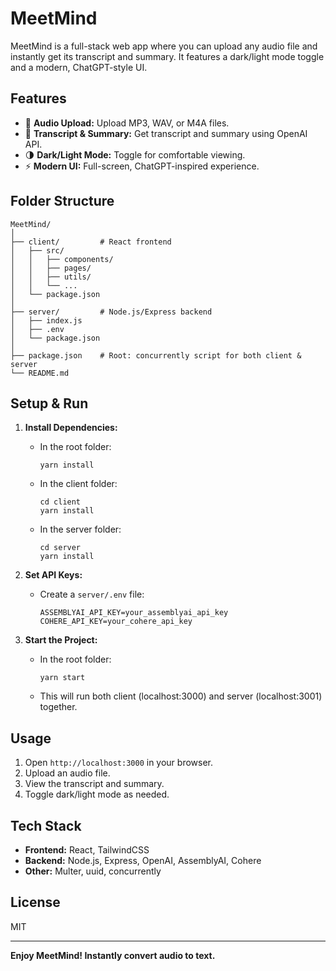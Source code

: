# MeetMind

MeetMind is a full-stack web app where you can upload any audio file and instantly get its transcript and summary. It features a dark/light mode toggle and a modern, ChatGPT-style UI.

## Features

- 🎤 **Audio Upload:** Upload MP3, WAV, or M4A files.
- 📝 **Transcript & Summary:** Get transcript and summary using OpenAI API.
- 🌗 **Dark/Light Mode:** Toggle for comfortable viewing.
- ⚡ **Modern UI:** Full-screen, ChatGPT-inspired experience.

## Folder Structure

```
MeetMind/
│
├── client/         # React frontend
│   ├── src/
│   │   ├── components/
│   │   ├── pages/
│   │   ├── utils/
│   │   └── ...
│   └── package.json
│
├── server/         # Node.js/Express backend
│   ├── index.js
│   ├── .env
│   └── package.json
│
├── package.json    # Root: concurrently script for both client & server
└── README.md
```

## Setup & Run

1. **Install Dependencies:**
   - In the root folder:
     ```
     yarn install
     ```
   - In the client folder:
     ```
     cd client
     yarn install
     ```
   - In the server folder:
     ```
     cd server
     yarn install
     ```

2. **Set API Keys:**
   - Create a `server/.env` file:
     ```
     ASSEMBLYAI_API_KEY=your_assemblyai_api_key
     COHERE_API_KEY=your_cohere_api_key
     ```

3. **Start the Project:**
   - In the root folder:
     ```
     yarn start
     ```
   - This will run both client (localhost:3000) and server (localhost:3001) together.

## Usage

1. Open `http://localhost:3000` in your browser.
2. Upload an audio file.
3. View the transcript and summary.
4. Toggle dark/light mode as needed.

## Tech Stack

- **Frontend:** React, TailwindCSS
- **Backend:** Node.js, Express, OpenAI, AssemblyAI, Cohere
- **Other:** Multer, uuid, concurrently

## License

MIT

---

**Enjoy MeetMind! Instantly convert audio to text.**
